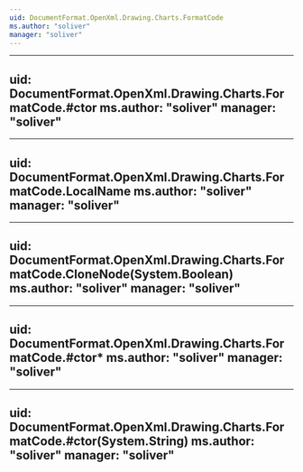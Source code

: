 ```yaml
---
uid: DocumentFormat.OpenXml.Drawing.Charts.FormatCode
ms.author: "soliver"
manager: "soliver"
---
```


---
uid: DocumentFormat.OpenXml.Drawing.Charts.FormatCode.#ctor
ms.author: "soliver"
manager: "soliver"
---

---
uid: DocumentFormat.OpenXml.Drawing.Charts.FormatCode.LocalName
ms.author: "soliver"
manager: "soliver"
---

---
uid: DocumentFormat.OpenXml.Drawing.Charts.FormatCode.CloneNode(System.Boolean)
ms.author: "soliver"
manager: "soliver"
---

---
uid: DocumentFormat.OpenXml.Drawing.Charts.FormatCode.#ctor*
ms.author: "soliver"
manager: "soliver"
---

---
uid: DocumentFormat.OpenXml.Drawing.Charts.FormatCode.#ctor(System.String)
ms.author: "soliver"
manager: "soliver"
---
